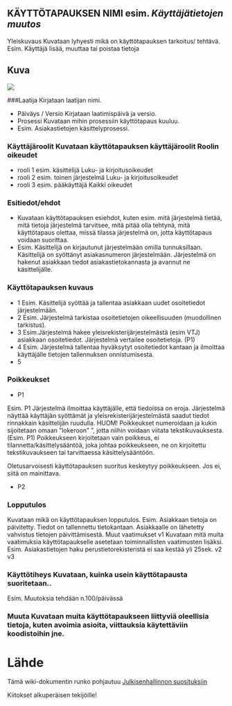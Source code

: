 ## KÄYTTÖTAPAUKSEN NIMI esim. *Käyttäjätietojen muutos*

Yleiskuvaus	Kuvataan lyhyesti mikä on käyttötapauksen tarkoitus/ tehtävä. 
Esim. Käyttäjä lisää, muuttaa tai poistaa tietoja

## Kuva

![](https://raw.githubusercontent.com/JAMK-IT/TTOS0100-Ohjelmistosuunnittelu-ja-testaus/master/images/Actor%20ja%20case.png)




###Laatija	Kirjataan laatijan nimi.

  * Päiväys / Versio	Kirjataan laatimispäivä ja versio.
  * Prosessi	Kuvataan mihin prosessiin käyttötapaus kuuluu.
  * Esim. Asiakastietojen käsittelyprosessi.
	
### Käyttäjäroolit	Kuvataan käyttötapauksen käyttäjäroolit	Roolin oikeudet

  * rooli 1	esim. käsittelijä	Luku- ja kirjoitusoikeudet
  * rooli 2	esim. toinen järjestelmä	Luku- ja kirjoitusoikeudet
  * rooli 3	esim. pääkäyttäjä	Kaikki oikeudet

### Esitiedot/ehdot	

  * Kuvataan käyttötapauksen esiehdot, kuten esim. mitä järjestelmä tietää, mitä tietoja järjestelmä tarvitsee, mitä pitää olla tehtynä, mitä käyttötapaus olettaa, missä tilassa järjestelmä on, jotta käyttötapaus voidaan suorittaa. 	
  * Esim. Käsittelijä on kirjautunut järjestelmään omilla tunnuksillaan. Käsittelijä on syöttänyt asiakasnumeron järjestelmään. Järjestelmä on hakenut asiakkaan tiedot asiakastietokannasta ja avannut ne käsittelijälle.

### Käyttötapauksen kuvaus

  * 1	Esim. Käsittelijä syöttää ja tallentaa asiakkaan uudet osoitetiedot järjestelmään.
  * 2	Esim. Järjestelmä tarkistaa osoitetietojen oikeellisuuden (muodollinen tarkistus).
  * 3	Esim.Järjestelmä hakee yleisrekisterijärjestelmästä (esim VTJ) asiakkaan osoitetiedot. Järjestelmä vertailee osoitetietoja.
(P1)
  * 4	Esim. Järjestelmä tallentaa hyväksytyt osoitetiedot kantaan ja ilmoittaa käyttäjälle tietojen tallennuksen onnistumisesta.
  * 5	

### Poikkeukset
 
   * P1	

Esim. P1 Järjestelmä ilmoittaa käyttäjälle, että tiedoissa on eroja. Järjestelmä näyttää käyttäjän syöttämät ja yleisrekisterijärjestelmästä saadut tiedot rinnakkain käsittelijän ruudulla.
HUOM! Poikkeukset numeroidaan ja kukin sijoitetaan omaan ”lokeroon” ”, jotta niihin voidaan viitata tekstikuvauksesta.(Esim. P1) 
Poikkeukseen kirjoitetaan vain poikkeus, ei tilannetta/käsittelysääntöä, joka johtaa poikkeukseen, ne on kirjoitettu tekstikuvaukseen tai tarvittaessa käsittelysääntöön. 

Oletusarvoisesti käyttötapauksen suoritus keskeytyy poikkeukseen. Jos ei, siitä on mainittava.

  * P2	
	
### Lopputulos	

Kuvataan mikä on käyttötapauksen lopputulos. Esim. Asiakkaan tietoja on päivitetty. Tiedot on tallennettu tietokantaan. Asiakkaalle on lähetetty vahvistus tietojen päivittämisestä.
Muut vaatimukset v1	Kuvataan mitä muita vaatimuksia käyttötapaukselle asetetaan toiminnallisten vaatimusten lisäksi.
Esim. Asiakastietojen haku perustietorekisteristä ei saa kestää yli 25sek.
v2	
v3	

### Käyttötiheys	Kuvataan, kuinka usein käyttötapausta suoritetaan..

Esim. Muutoksia tehdään n.100/päivässä

### Muuta	Kuvataan muita käyttötapaukseen liittyviä oleellisia tietoja, kuten avoimia asioita, viittauksia käytettäviin koodistoihin jne.



# Lähde

Tämä wiki-dokumentin runko pohjautuu [Julkisenhallinnon suosituksiin](http://www.jhs-suositukset.fi/web/guest/jhs/recommendations/173)

Kiitokset alkuperäisen tekijöille!

